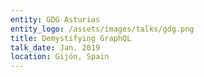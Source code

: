 ```yaml
---
entity: GDG Asturias
entity_logo: /assets/images/talks/gdg.png
title: Demystifying GraphQL
talk_date: Jan. 2019
location: Gijón, Spain
---
```

